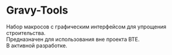 # Gravy-Tools
Набор макросов с графическим интерфейсом для упрощения строительства.\
Предназначен для использования вне проекта BTE.\
В активной разработке.